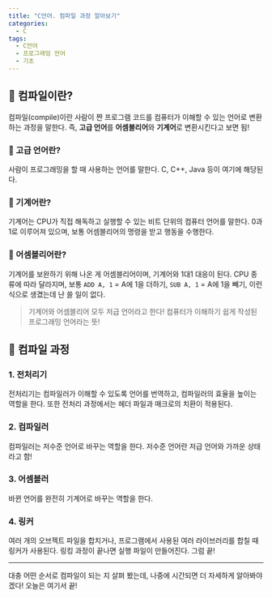```yaml
---
title: "C언어. 컴파일 과정 알아보기"
categories:
  - C
tags:
  - C언어
  - 프로그래밍 언어
  - 기초
---
```


## 🌟 컴파일이란?

컴파일(compile)이란 사람이 짠 프로그램 코드를 컴퓨터가 이해할 수 있는 언어로 변환하는 과정을 말한다. 즉, **고급 언어**를 **어셈블리어**와 **기계어**로 변환시킨다고 보면 됨!



### 📌 고급 언어란?

사람이 프로그래밍을 할 때 사용하는 언어를 말한다. C, C++, Java 등이 여기에 해당된다.



### 📌 기계어란?

기계어는 CPU가 직접 해독하고 실행할 수 있는 비트 단위의 컴퓨터 언어를 말한다. 0과 1로 이루어져 있으며, 보통 어셈블리어의 명령을 받고 행동을 수행한다.



### 📌 어셈블리어란?

기계어를 보완하기 위해 나온 게 어셈블리어이며, 기계어와 1대1 대응이 된다. CPU 종류에 따라 달라지며, 보통 `ADD A, 1` = A에 1을 더하기, `SUB A, 1` = A에 1을 빼기, 이런 식으로 생겼는데 난 쓸 일이 없다.



> 기계어와 어셈블리어 모두 저급 언어라고 한다! 컴퓨터가 이해하기 쉽게 작성된 프로그래밍 언어라는 뜻!





## 🌟 컴파일 과정

### 1. 전처리기

전처리기는 컴파일러가 이해할 수 있도록 언어를 번역하고, 컴파일러의 효율을 높이는 역할을 한다. 또한 전처리 과정에서는 헤더 파일과 매크로의 치환이 적용된다.



### 2. 컴파일러

컴파일러는 저수준 언어로 바꾸는 역할을 한다. 저수준 언어란 저급 언어와 가까운 상태라고 함!



### 3. 어셈블러

바뀐 언어를 완전히 기계어로 바꾸는 역할을 한다.



### 4. 링커

여러 개의 오브젝트 파일을 합치거나, 프로그램에서 사용된 여러 라이브러리를 합칠 때 링커가 사용된다. 링킹 과정이 끝나면 실행 파일이 만들어진다. 그럼 끝!



________________________________________________________________________________________________



대충 어떤 순서로 컴파일이 되는 지 살펴 봤는데, 나중에 시간되면 더 자세하게 알아봐야겠다! 오늘은 여기서 끝!
